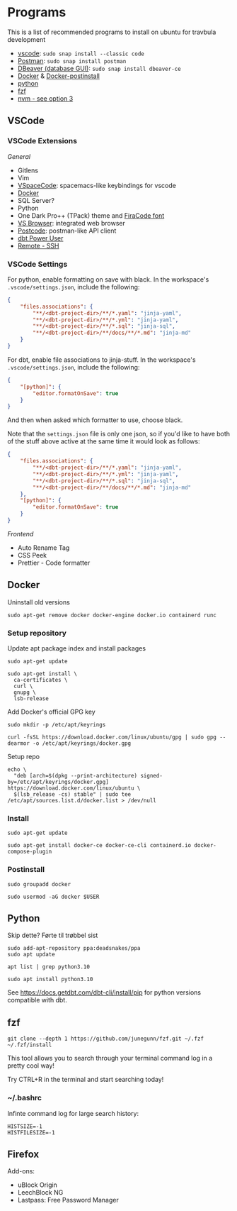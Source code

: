 # Programs

This is a list of recommended programs to install on ubuntu for travbula development

* [vscode](https://linuxize.com/post/how-to-install-visual-studio-code-on-ubuntu-20-04/): `sudo snap install --classic code`
* [Postman](https://linuxize.com/post/how-to-install-postman-on-ubuntu-20-04/): `sudo snap install postman`
* [DBeaver (database GUI)](https://dbeaver.io/download/): `sudo snap install dbeaver-ce`
* [Docker](https://docs.docker.com/engine/install/ubuntu/) & [Docker-postinstall](https://docs.docker.com/engine/install/linux-postinstall/)
* [python](https://cloudbytes.dev/snippets/upgrade-python-to-latest-version-on-ubuntu-linux)
* [fzf](https://github.com/junegunn/fzf)
* [nvm - see option 3](https://www.digitalocean.com/community/tutorials/how-to-install-node-js-on-ubuntu-20-04)

## VSCode

### VSCode Extensions

*General*

* Gitlens
* Vim
* [VSpaceCode](https://github.com/VSpaceCode/VSpacecode.git): spacemacs-like keybindings for vscode
* [Docker](https://github.com/microsoft/vscode-docker)
* SQL Server?
* Python
* One Dark Pro++ (TPack) theme and [FiraCode font](https://github.com/tonsky/FiraCode)
* [VS Browser](https://github.com/Phu1237/vscode-vs-browser.git): integrated web browser
* [Postcode](https://github.com/rohinivsenthil/postcode): postman-like API client
* [dbt Power User](https://github.com/innoverio/vscode-dbt-power-user.git)
* [Remote - SSH](https://github.com/Microsoft/vscode-remote-release)

### VSCode Settings

For python, enable formatting on save with black. In the workspace's `.vscode/settings.json`, include the following:

```json
{
    "files.associations": {
        "**/<dbt-project-dir>/**/*.yaml": "jinja-yaml",
        "**/<dbt-project-dir>/**/*.yml": "jinja-yaml",
        "**/<dbt-project-dir>/**/*.sql": "jinja-sql",
        "**/<dbt-project-dir>/**/docs/**/*.md": "jinja-md"
    }
}
```

For dbt, enable file associations to jinja-stuff. In the workspace's `.vscode/settings.json`, include the following:

```json
{
    "[python]": {
        "editor.formatOnSave": true
    }
}
```

And then when asked which formatter to use, choose black.

Note that the `settings.json` file is only one json, so if you'd like to have both of the stuff above active at the same time it would look as follows:

```json
{
    "files.associations": {
        "**/<dbt-project-dir>/**/*.yaml": "jinja-yaml",
        "**/<dbt-project-dir>/**/*.yml": "jinja-yaml",
        "**/<dbt-project-dir>/**/*.sql": "jinja-sql",
        "**/<dbt-project-dir>/**/docs/**/*.md": "jinja-md"
    },
    "[python]": {
        "editor.formatOnSave": true
    }
}
```

*Frontend*

* Auto Rename Tag
* CSS Peek
* Prettier - Code formatter

## Docker

Uninstall old versions

```
sudo apt-get remove docker docker-engine docker.io containerd runc
```

### Setup repository

Update apt package index and install packages

```
sudo apt-get update

sudo apt-get install \
  ca-certificates \
  curl \
  gnupg \
  lsb-release
```

Add Docker's official GPG key

```
sudo mkdir -p /etc/apt/keyrings

curl -fsSL https://download.docker.com/linux/ubuntu/gpg | sudo gpg --dearmor -o /etc/apt/keyrings/docker.gpg
```

Setup repo

```
echo \
  "deb [arch=$(dpkg --print-architecture) signed-by=/etc/apt/keyrings/docker.gpg] https://download.docker.com/linux/ubuntu \
  $(lsb_release -cs) stable" | sudo tee /etc/apt/sources.list.d/docker.list > /dev/null
```

### Install

```
sudo apt-get update

sudo apt-get install docker-ce docker-ce-cli containerd.io docker-compose-plugin
```

### Postinstall

```
sudo groupadd docker
```

```
sudo usermod -aG docker $USER
```

## Python

Skip dette? Førte til trøbbel sist

```
sudo add-apt-repository ppa:deadsnakes/ppa
sudo apt update
```

```
apt list | grep python3.10
```

```
sudo apt install python3.10
```

See https://docs.getdbt.com/dbt-cli/install/pip for python versions compatible with dbt.

## fzf

```
git clone --depth 1 https://github.com/junegunn/fzf.git ~/.fzf
~/.fzf/install
```

This tool allows you to search through your terminal command log in a pretty cool way!

Try CTRL+R in the terminal and start searching today!

### ~/.bashrc

Infinte command log for large search history:

```
HISTSIZE=-1
HISTFILESIZE=-1
```

## Firefox

Add-ons:

* uBlock Origin
* LeechBlock NG
* Lastpass: Free Password Manager
